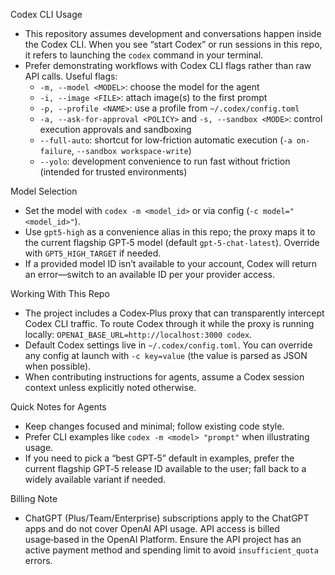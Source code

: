 Codex CLI Usage

- This repository assumes development and conversations happen inside the Codex CLI. When you see “start Codex” or run sessions in this repo, it refers to launching the `codex` command in your terminal.
- Prefer demonstrating workflows with Codex CLI flags rather than raw API calls. Useful flags:
  - `-m, --model <MODEL>`: choose the model for the agent
  - `-i, --image <FILE>`: attach image(s) to the first prompt
  - `-p, --profile <NAME>`: use a profile from `~/.codex/config.toml`
  - `-a, --ask-for-approval <POLICY>` and `-s, --sandbox <MODE>`: control execution approvals and sandboxing
  - `--full-auto`: shortcut for low‑friction automatic execution (`-a on-failure`, `--sandbox workspace-write`)
  - `--yolo`: development convenience to run fast without friction (intended for trusted environments)

Model Selection

- Set the model with `codex -m <model_id>` or via config (`-c model="<model_id>"`).
- Use `gpt5-high` as a convenience alias in this repo; the proxy maps it to the current flagship GPT‑5 model (default `gpt-5-chat-latest`). Override with `GPT5_HIGH_TARGET` if needed.
- If a provided model ID isn’t available to your account, Codex will return an error—switch to an available ID per your provider access.

Working With This Repo

- The project includes a Codex‑Plus proxy that can transparently intercept Codex CLI traffic. To route Codex through it while the proxy is running locally: `OPENAI_BASE_URL=http://localhost:3000 codex`.
- Default Codex settings live in `~/.codex/config.toml`. You can override any config at launch with `-c key=value` (the value is parsed as JSON when possible).
- When contributing instructions for agents, assume a Codex session context unless explicitly noted otherwise.

Quick Notes for Agents

- Keep changes focused and minimal; follow existing code style.
- Prefer CLI examples like `codex -m <model> "prompt"` when illustrating usage.
- If you need to pick a “best GPT‑5” default in examples, prefer the current flagship GPT‑5 release ID available to the user; fall back to a widely available variant if needed.

Billing Note

- ChatGPT (Plus/Team/Enterprise) subscriptions apply to the ChatGPT apps and do not cover OpenAI API usage. API access is billed usage‑based in the OpenAI Platform. Ensure the API project has an active payment method and spending limit to avoid `insufficient_quota` errors.
